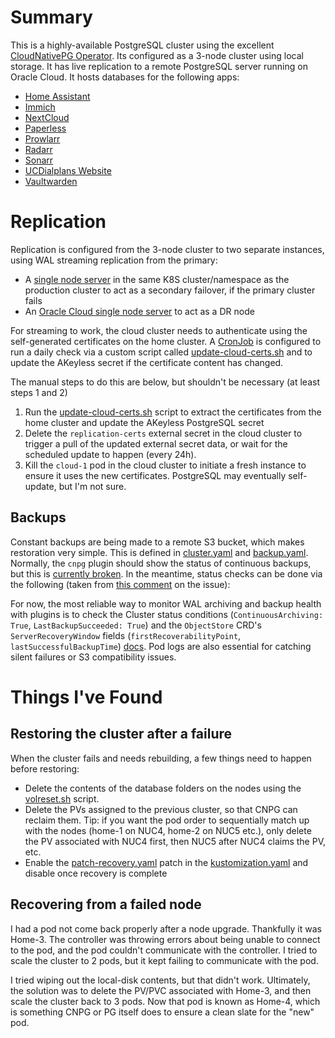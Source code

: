 # Summary
This is a highly-available PostgreSQL cluster using the excellent [CloudNativePG Operator](https://cloudnative-pg.io/). Its configured as a 3-node cluster using local storage. It has live replication to a remote PostgreSQL server running on Oracle Cloud. It hosts databases for the following apps:

* [Home Assistant](/manifests/homeops/homeassist)
* [Immich](/manifests/media/immich)
* [NextCloud](/manifests/apps/nextcloud)
* [Paperless](/manifests/apps/paperless)
* [Prowlarr](/manifests/media/prowlarr)
* [Radarr](/manifests/media/radarr)
* [Sonarr](/manifests/media/sonarr)
* [UCDialplans Website](/manifests/apps/ucdialplans)
* [Vaultwarden](/manifests/apps/vaultwarden)


# Replication
Replication is configured from the 3-node cluster to two separate instances, using WAL streaming replication from the primary:
- A [single node server](overlays/home/cluster-standby.yaml) in the same K8S cluster/namespace as the production cluster to act as a secondary failover, if the primary cluster fails
- An [Oracle Cloud single node server](overlays/cloud/cluster.yaml) to act as a DR node

For streaming to work, the cloud cluster needs to authenticate using the self-generated certificates on the home cluster. A [CronJob](overlays/home/cronjob-akeyless-update.yaml) is configured to run a daily check via a custom script called [update-cloud-certs.sh](scripts/update-cloud-certs.sh) and to update the AKeyless secret if the certificate content has changed. 

The manual steps to do this are below, but shouldn't be necessary (at least steps 1 and 2)
1. Run the [update-cloud-certs.sh](scripts/update-cloud-certs.sh) script to extract the certificates from the home cluster and update the AKeyless PostgreSQL secret
2. Delete the `replication-certs` external secret in the cloud cluster to trigger a pull of the updated external secret data, or wait for the scheduled update to happen (every 24h).
3. Kill the `cloud-1` pod in the cloud cluster to initiate a fresh instance to ensure it uses the new certificates. PostgreSQL may eventually self-update, but I'm not sure.

## Backups
Constant backups are being made to a remote S3 bucket, which makes restoration very simple. This is defined in [cluster.yaml](overlays/home/cluster.yaml) and [backup.yaml](overlays/home/backup.yaml). Normally, the `cnpg` plugin should show the status of continuous backups, but this is [currently broken](https://github.com/cloudnative-pg/cloudnative-pg/issues/8276). In the meantime, status checks can be done via the following (taken from [this comment](https://github.com/cloudnative-pg/cloudnative-pg/issues/8276#issuecomment-3162854414) on the issue):

For now, the most reliable way to monitor WAL archiving and backup health with plugins is to check the Cluster status conditions (`ContinuousArchiving: True`, `LastBackupSucceeded: True`) and the `ObjectStore` CRD's `ServerRecoveryWindow` fields (`firstRecoverabilityPoint`, `lastSuccessfulBackupTime`) [docs](https://cloudnative-pg.io/plugin-barman-cloud/docs/concepts/). Pod logs are also essential for catching silent failures or S3 compatibility issues.

# Things I've Found
## Restoring the cluster after a failure
When the cluster fails and needs rebuilding, a few things need to happen before restoring:
- Delete the contents of the database folders on the nodes using the [volreset.sh](scripts/volreset.sh) script.
- Delete the PVs assigned to the previous cluster, so that CNPG can reclaim them. Tip: if you want the pod order to sequentially match up with the nodes (home-1 on NUC4, home-2 on NUC5 etc.), only delete the PV associated with NUC4 first, then NUC5 after NUC4 claims the PV, etc.
- Enable the [patch-recovery.yaml](overlays/home/patch-recovery.yaml) patch in the [kustomization.yaml](overlays/home/kustomization.yaml) and disable once recovery is complete


## Recovering from a failed node
I had a pod not come back properly after a node upgrade. Thankfully it was Home-3. The controller was throwing errors about being unable to connect to the pod, and the pod couldn't communicate with the controller. I tried to scale the cluster to 2 pods, but it kept failing to communicate with the pod.

I tried wiping out the local-disk contents, but that didn't work. Ultimately, the solution was to delete the PV/PVC associated with Home-3, and then scale the cluster back to 3 pods. Now that pod is known as Home-4, which is something CNPG or PG itself does to ensure a clean slate for the "new" pod.